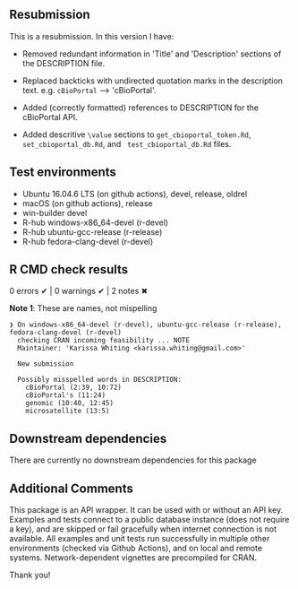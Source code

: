 ## Resubmission 
This is a resubmission. In this version I have:

* Removed redundant information in 'Title' and 'Description' sections of the DESCRIPTION file.

* Replaced backticks with undirected quotation marks in the description text. e.g.
`cBioPortal` --> 'cBioPortal'.

* Added (correctly formatted) references to DESCRIPTION for the cBioPortal API.

* Added descritive `\value` sections to `get_cbioportal_token.Rd`, `set_cbioportal_db.Rd`, and ` test_cbioportal_db.Rd` files.
 
## Test environments
- Ubuntu 16.04.6 LTS (on github actions), devel, release, oldrel
- macOS (on github actions), release
- win-builder devel
- R-hub windows-x86_64-devel (r-devel)
- R-hub ubuntu-gcc-release (r-release)
- R-hub fedora-clang-devel (r-devel)

## R CMD check results

0 errors ✔ | 0 warnings ✔ | 2 notes ✖

**Note 1**: These are names, not mispelling
```
❯ On windows-x86_64-devel (r-devel), ubuntu-gcc-release (r-release), fedora-clang-devel (r-devel)
  checking CRAN incoming feasibility ... NOTE
  Maintainer: 'Karissa Whiting <karissa.whiting@gmail.com>'
  
  New submission
  
  Possibly misspelled words in DESCRIPTION:
    cBioPortal (2:39, 10:72)
    cBioPortal's (11:24)
    genomic (10:40, 12:45)
    microsatellite (13:5)
```

  
## Downstream dependencies
There are currently no downstream dependencies for this package

## Additional Comments
This package is an API wrapper. It can be used with or without an API key. Examples and tests connect to a public database instance (does not require a key), and are skipped or fail gracefully when internet connection is not available. All examples and unit tests run successfully in multiple other environments (checked via Github Actions), and on local and remote systems. Network-dependent vignettes are precompiled for CRAN.

Thank you!

